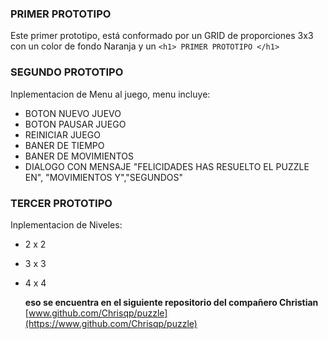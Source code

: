 ### PRIMER PROTOTIPO 
Este primer prototipo, está conformado por un GRID de proporciones 3x3 
con un color de fondo Naranja y un `<h1> PRIMER PROTOTIPO </h1>`



### SEGUNDO PROTOTIPO
	
Inplementacion de Menu al juego, menu incluye:
	
- BOTON NUEVO JUEVO
- BOTON PAUSAR JUEGO
- REINICIAR JUEGO
- BANER DE TIEMPO
- BANER DE MOVIMIENTOS
- DIALOGO CON MENSAJE "FELICIDADES HAS RESUELTO EL PUZZLE EN", "MOVIMIENTOS Y","SEGUNDOS"    



### TERCER PROTOTIPO
	
Inplementacion de Niveles:

- 2 x 2
- 3 x 3
- 4 x 4

	**eso se encuentra en el siguiente repositorio del compañero Christian**
	[www.github.com/Chrisqp/puzzle](https://www.github.com/Chrisqp/puzzle)
